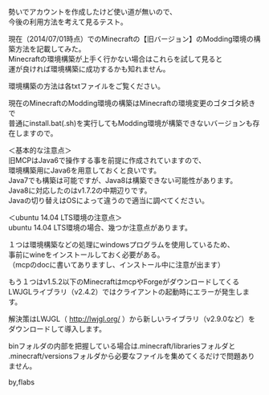 
勢いでアカウントを作成したけど使い道が無いので、  
今後の利用方法を考えて見るテスト。

現在（2014/07/01時点）でのMinecraftの【旧バージョン】のModding環境の構築方法を記載してみた。  
Minecraftの環境構築が上手く行かない場合はこれらを試して見ると  
運が良ければ環境構築に成功するかも知れません。

環境構築の方法は各txtファイルをご覧ください。

現在のMinecraftのModding環境の構築はMinecraftの環境変更のゴタゴタ続きで  
普通にinstall.bat(.sh)を実行してもModding環境が構築できないバージョンも存在しますので。

＜基本的な注意点＞  
旧MCPはJava6で操作する事を前提に作成されていますので、  
環境構築用にJava6を用意しておくと良いです。  
Java7でも構築は可能ですが、Java8は構築できない可能性があります。  
Java8に対応したのはv1.7.2の中期辺りです。  
Javaの切り替えはOSによって違うので適当に調べてください。


＜ubuntu 14.04 LTS環境の注意点＞  
ubuntu 14.04 LTS環境の場合、幾つか注意点があります。

１つは環境構築などの処理にwindowsプログラムを使用しているため、  
事前にwineをインストールしておく必要がある。  
（mcpのdocに書いてありますし、インストール中に注意が出ます）

もう１つはv1.5.2以下のMinecraftはmcpやForgeがダウンロードしてくる  
LWJGLライブラリ（v2.4.2）ではクライアントの起動時にエラーが発生します。

解決策はLWJGL（ http://lwjgl.org/ ）から新しいライブラリ（v2.9.0など）をダウンロードして導入します。

binフォルダの内部を把握している場合は.minecraft/librariesフォルダと  
.minecraft/versionsフォルダから必要なファイルを集めてくるだけで問題ありません。

by,flabs

